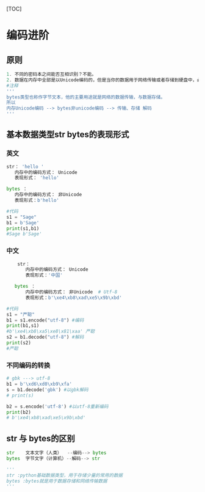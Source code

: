 [TOC]

# 编码进阶

## 原则

```powershell
1. 不同的密码本之间能否互相识别？不能。
2. 数据在内存中全部是以Unicode编码的，但是当你的数据用于网络传输或者存储到硬盘中，必须是以非Unicode编码（utf-8,gbk等等）
#注释 
'''
bytes类型也称作字节文本，他的主要用途就是网络的数据传输，与数据存储。
所以
内存Unicode编码 --> bytes非unicode编码 --> 传输、存储 解码
'''
```

## 基本数据类型str bytes的表现形式

### 英文

```python
str： 'hello '
​	内存中的编码方式： Unicode
​	表现形式： 'hello'

bytes ： 
​	内存中的编码方式： 非Unicode
​	表现形式：b'hello'

#代码
s1 = "Sage"
b1 = b'Sage'
print(s1,b1)
#Sage b'Sage'
```

### 中文

```python
	str： 
​		内存中的编码方式： Unicode
​		表现形式：'中国'

​	bytes ： 
​		内存中的编码方式： 非Unicode  # Utf-8
​		表现形式：b'\xe4\xb8\xad\xe5\x9b\xbd'  

#代码
s1 = "严聪"
b1 = s1.encode("utf-8") #编码
print(b1,s1)
#b'\xe4\xb8\xa5\xe8\x81\xaa' 严聪
s2 = b1.decode("utf-8") #解码
print(s2)
#严聪
```

### 不同编码的转换

```python
# gbk ---> utf-8
b1 = b'\xd6\xd0\xb9\xfa'
s = b1.decode('gbk') #以gbk解码
# print(s)

b2 = s.encode('utf-8') #以utf-8重新编码
print(b2) 
# b'\xe4\xb8\xad\xe5\x9b\xbd'
```
## str 与 bytes的区别
```python
str    文本文字（人类）  --编码--> bytes
bytes  字节文字（计算机）--解码--> str

'''
str :python基础数据类型，用于存储少量的常用的数据
bytes :bytes就是用于数据存储和网络传输数据
'''
```

